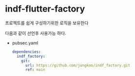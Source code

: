 # indf-flutter-factory
프로젝트를 쉽게 구성하기위한 로직을 보유한다

다음과 같이 선언후 사용가능 하다.

- pubsec.yaml
    ```yaml
    dependencies:
      indf_factory:
        git:
          url: https://github.com/jungkoo/indf_factory.git
          ref: main
    ```